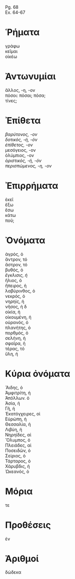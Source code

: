 Pg. 68   
Ex. 64-67  
# Ῥήματα  
γράφω  
κεῖμαι  
οἰκέω  
# Ἀντωνυμίαι  
ἄλλος, -η, -ον  
πόσοι: πόσαι; πόσα;  
τίνες;  
# Ἐπίθετα  
_βαρύτονος, -ον_  
_δοτικός, -ή, -όν_  
_ἐπίθετος, -ον_  
μεσόγειος, -ον  
ὀλύμπιος, -ον  
_ὀριστικός, -ή, -όν_  
_περισπώμενος, -η, -ον_  
# Ἐπιρρήματα  
ἐκεῖ  
ἔξω  
ἔσω  
κάτω  
ποῦ;  
# Ὀνόματα  
ἀγρός, ὁ  
ἄντρον, τό  
ἄστρον, τό  
βυθός, ὁ  
_ἔγκλισις, ἡ_  
ἥλιος, ὁ  
ἤπειρος, ἡ  
λαβύρινθος, ὁ  
νεκρός, ὁ  
νηρηίς, ἡ  
νῆσος, ἡ δ  
οἰκία, ἡ  
οἰκουμένη, ἡ  
οὐρανός, ὁ  
πλανήτης, ὁ  
πορθμός, ὁ  
σελήνη, ἡ  
σφαῖρα, ἡ  
τέρας, τό  
ὕλη, ἡ  
# Κύρια ὀνόματα  
Ἅιδης, ὁ  
Ἀμφιτρίτη, ἡ  
Ἀπόλλων. ὁ  
Ἀσία, ἡ  
Γῆ, ἡ  
Ἑκατόγχειρες, οἱ  
Εὐρώπη, ἡ  
Θεσσαλία, ἡ  
Λιβύη, ἡ  
Νηρηίδες, αἱ  
Ὄλυμπος, ὁ  
Πλειάδες, αἱ  
Ποσειδῶν, ὁ  
Σείριος, ὁ  
Τάρταρος, ὁ  
Χάρυβδις, ἡ  
Ὠκεανός, ὁ  
# Μόρια  
τε  
# Προθέσεις  
ἐν  
# Ἀριθμοί  
δώδεκα